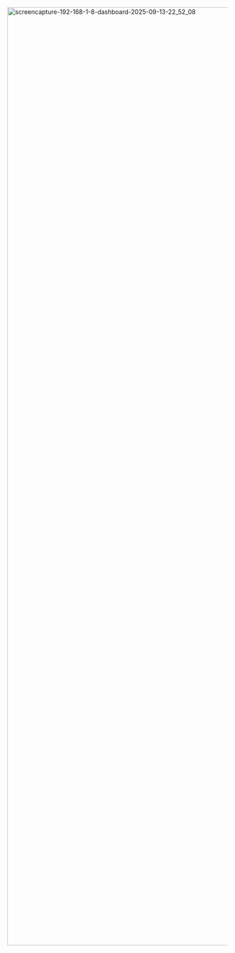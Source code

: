
<img width="1366" height="2144" alt="screencapture-192-168-1-8-dashboard-2025-09-13-22_52_08" src="https://github.com/user-attachments/assets/4bbb8116-9a9f-493c-9909-11da4d052a25" />
